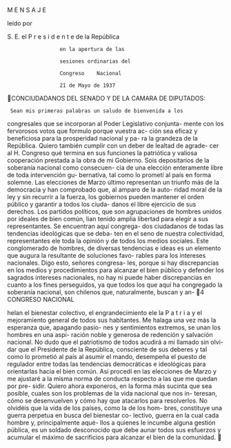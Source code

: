M E N S A J E

leído     por




S.   E.
el P r e s i d e n t e de la República




                     en la apertura de las

                     sesiones ordinarias del

                     Congreso    Nacional

                     21 de Mayo de 1937
CONCIUDADANOS DEL SENADO Y
DE LA CAMARA DE DIPUTADOS:

     Sean mis primeras palabras un saludo de bienvenida a los
congresales que se incorporan al Poder Legislativo conjunta-
mente con los fervorosos votos que formulo porque vuestra ac-
ción sea eficaz y beneficiosa para la prosperidad nacional y pa-
ra la grandeza de la República.
     Quiero también cumplir con un deber de lealtad de agrade-
cer al H. Congreso qué termina en sus funciones la patriótica y
valiosa cooperación prestada a la obra de mi Gobierno.
     Sois depositarios de la soberanía nacional como consecuen-
cia de una elección enteramente libre de toda intervención gu-
bernativa, tal como lo prometí al país en forma solemne.
     Las elecciones de Marzo último representan un triunfo más
de la democracia y han comprobado que, al amparo de la auto-
ridad moral de la ley y sin recurrir a la fuerza, los gobiernos
pueden mantener el orden público y garantir a todos los ciuda-
danos el libre ejercicio de sus derechos.
     Los partidos políticos, que son agrupaciones de hombres
unidos por ideales de bien común, lian tenido amplia libertad
para elegir a sus representantes. Se encuentran aquí congrega-
dos ciudadanos de todas las tendencias ideológicas que se deba-
ten en el seno de nuestra colectividad, representantes ele toda la
opinión y de todos los medios sociales.
     Este conglomerado de hombres, de diversas tendencias e
ideas es un elemento que augura la resultante de soluciones favo-
rables para los intereses nacionales. Digo esto, señores congresa-
les, porque si hay discrepancias en los medios y procedimientos
para alcanzar el bien público y defender los sagrados intereses
nacionales, no hay ni puede haber discrepancias en cuanto a los
fines perseguidos, ya que todos los que aquí ha congregado la
soberanía nacional, son chilenos que, naturalmente, buscan y an-
4                                               CONGRESO    NACIONAL


helan el bienestar colectivo, el engrandecimiento ele la P a t r i a y
el mejoramiento general de todos sus habitantes.
     Me halaga una vez más la esperanza que, apagando pasio-
nes y sentimientos extremos, se unan los hombres en una aspi-
ración noble y generosa de redención y salvación nacional. No
dudo que el patriotismo de todos acudirá a mi llamado sin olvi-
dar que el Presidente de la República, consciente de sus deberes
y tal como lo prometió al país al asumir el mando, desempeña el
puesto de regulador entre todas las tendencias democráticas e
ideológicas para orientarlas hacia el bien común.
     Así procedí en las elecciones de Marzo y me ajustaré a la
misma norma de conducta respecto a las que me quedan por pre-
sidir.
     Quiero ahora exponeros, en la forma más sucinta que sea
posible, cuales son los problemas de la vida nacional que nos in-
teresan, cómo se desenvuelven y cómo hay que atacarlos para
resolverlos.
     No olvidéis que la vida de los países, como la de los hom-
bres, constituye una guerra perpetua en busca del bienestar co-
lectivo, guerra en la cual cada hombre y, principalmente aqué-
llos a quienes le incumbe alguna gestión pública, es un soldado
desconocido que debe aunar todos sus esfuerzos y acumular el
máximo de sacrificios para alcanzar el bien de la comunidad.
